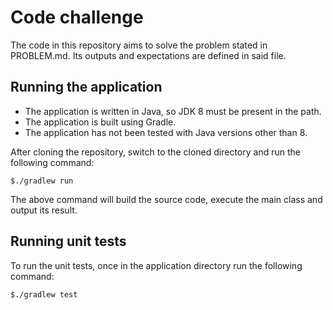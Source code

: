 # Code challenge

The code in this repository aims to solve the problem stated in PROBLEM.md.
Its outputs and expectations are defined in said file.

## Running the application

- The application is written in Java, so JDK 8 must be present in the path. 
- The application is built using Gradle.
- The application has not been tested with Java versions other than 8.

After cloning the repository, switch to the cloned directory and run the following command:

```
$./gradlew run
```

The above command will build the source code, execute the main class and output its result.

## Running unit tests

To run the unit tests, once in the application directory run the following command:
```
$./gradlew test
```
